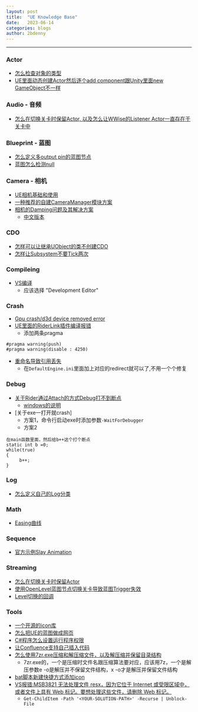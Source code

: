 ```yaml
---
layout: post
title:  "UE Knowledge Base"
date:   2023-06-14
categories: blogs
author: 2bdenny
---
```


---
### Actor
- [怎么检查对象的类型](https://forums.unrealengine.com/t/how-to-check-if-an-actor-is-from-a-certain-class/278582/5?u=2bdenny)
- [UE里面动态创建Actor然后逐个add component跟Unity里面new GameObject不一样](https://blog.csdn.net/qq_16756235/article/details/53157914)

### Audio - 音频
- [怎么在切换关卡时保留Actor, 以及怎么让WWise的Listener Actor一直存在于关卡中](https://www.cnblogs.com/lingchuL/p/14751703.html#5184301)

### Blueprint - 蓝图
- [怎么定义多output pin的蓝图节点](https://forums.unrealengine.com/t/how-to-define-a-function-with-multiple-return-values-as-blueprint-in-c/16934/3?u=2bdenny)
- [蓝图怎么检测null](https://forums.unrealengine.com/t/blueprints-null-actor/277986/2?u=2bdenny)

### Camera - 相机
- [UE相机基础和使用](https://zhuanlan.zhihu.com/p/564571102)
- [一种推荐的自建CameraManager模块方案](https://forums.unrealengine.com/t/setting-the-active-camera-on-an-aplayercontroller/417122/3?u=2bdenny)
- [相机的Damping问题及其解决方案](https://www.rorydriscoll.com/2016/03/07/frame-rate-independent-damping-using-lerp/)
  - [中文版本](https://zhuanlan.zhihu.com/p/630930384)

### CDO
- [怎样可以让继承UObject的类不创建CDO](https://forums.unrealengine.com/t/how-do-i-prevent-instances-of-uobjects-from-being-created-automatically/345850/2?u=2bdenny)
- [怎样让Subsystem不要Tick两次](https://forums.unrealengine.com/t/subsystem-tick-always-called-twice-per-frame-what-am-i-doing-wrong/695649/3?u=2bdenny)

### Compileing
- [VS编译]()
  - 应该选择 "Development Editor"

### Crash
- [Gpu crash/d3d device removed error](https://forums.unrealengine.com/t/gpu-crash-d3d-device-removed-error/514360/4?u=2bdenny)
- [UE里面的RiderLink插件编译报错]()
  - 添加两条pragma
```
#pragma warning(push)
#pragma warning(disable : 4250)
```
- [重命名导致引用丢失]()
  - 在`DefaultEngine.ini`里面加上对应的redirect就可以了,不用一个个修复

### Debug
- [关于Rider通过Attach的方式Debug打不到断点](https://youtrack.jetbrains.com/issue/RIDER-81241/Cannot-set-breakpoint-after-attaching-debugger-on-UE5?_gl=1*5aoigu*_ga*NzA1NzgxNTU2LjE2ODM2MjMxNDk.*_ga_9J976DJZ68*MTY4Njg4MTI5MC4xNS4xLjE2ODY4ODE0OTIuMC4wLjA.&_ga=2.191218026.1586200720.1686799260-705781556.1683623149#focus=Comments-27-6982283.0-0)
  - [windows的说明](https://social.msdn.microsoft.com/Forums/en-US/0de597fb-9496-4297-8e23-15fd24b998f5/quotattach-to-processquot-is-not-loading-more-than-500-dlls?forum=vsdebug)
- [关于exe一打开就crash]
  - 方案1，命令行启动exe时添加参数`-WaitForDebugger`
  - 方案2
```
在main函数里面，然后给b++这个打个断点
static int b =0;
while(true)
{
     b++;
}
```

### Log
- [怎么定义自己的Log分类](https://forums.unrealengine.com/t/where-do-i-put-declare-log-category-extern/302371/3)

### Math
- [Easing曲线](https://github.com/noisecrime/Unity-EasingLibraryVisualisation)

### Sequence
- [官方示例Slay Animation](https://www.unrealengine.com/en-US/spotlights/mold3d-studio-to-share-slay-animated-content-sample-project-with-unreal-engine-community)

### Streaming
- [怎么在切换关卡时保留Actor](https://forums.unrealengine.com/t/keeping-actors-between-levels/3085?u=2bdenny)
- [使用OpenLevel蓝图节点切换关卡导致蓝图Trigger失效](https://forums.unrealengine.com/t/opening-level-with-trigger-not-working-on-overlap/508767/2?u=2bdenny)
- [Level切换的回调](https://forums.unrealengine.com/t/how-can-i-execute-code-immediately-after-loading-a-non-streaming-level/351320?u=2bdenny)

### Tools
- [一个开源的icon库](https://github.com/MahApps/MahApps.Metro.IconPacks)
- [怎么把UE的蓝图做成网页](https://blueprintue.com/)
- [C#程序怎么设置运行程序权限](https://philippsen.wordpress.com/tag/requestedexecutionlevel-manifest/)
- [让Confluence支持自己插入代码](https://marketplace.atlassian.com/apps/1215813/iframes-for-confluence?hosting=server&tab=support)
- [怎么使用7zr.exe压缩和解压缩文件，以及解压缩并保留目录结构]()
  - 7zr.exe的，一个是压缩时文件名跟压缩算法要对应，应该用7z，一个是解压参数e -o是解压并不保留文件结构，x -o才是解压并保留文件结构
- [bat脚本新建快捷方式添加icon](https://stackoverflow.com/a/59440537/4291968)
- [VS报错:MSB3821 无法处理文件 resx，因为它位于 Internet 或受限区域中，或者文件上具有 Web 标记。要想处理这些文件，请删除 Web 标记。]()
  - `Get-ChildItem -Path '<YOUR-SOLUTION-PATH>' -Recurse | Unblock-File`
